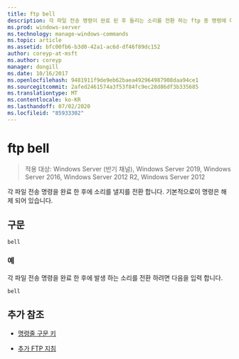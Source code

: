 ```yaml
---
title: ftp bell
description: 각 파일 전송 명령이 완료 된 후 들리는 소리를 전환 하는 ftp 종 명령에 대 한 참조 문서입니다.
ms.prod: windows-server
ms.technology: manage-windows-commands
ms.topic: article
ms.assetid: bfc00fb6-b3d0-42a1-ac6d-df46f89dc152
author: coreyp-at-msft
ms.author: coreyp
manager: dongill
ms.date: 10/16/2017
ms.openlocfilehash: 9481911f9de9eb62baea492964987908daa94ce1
ms.sourcegitcommit: 2afed2461574a3f53f84fc9ec28d86df3b335685
ms.translationtype: MT
ms.contentlocale: ko-KR
ms.lasthandoff: 07/02/2020
ms.locfileid: "85933302"
---
```

# <a name="ftp-bell"></a>ftp bell

> 적용 대상: Windows Server (반기 채널), Windows Server 2019, Windows Server 2016, Windows Server 2012 R2, Windows Server 2012

각 파일 전송 명령을 완료 한 후에 소리를 낼지를 전환 합니다. 기본적으로이 명령은 해제 되어 있습니다.

## <a name="syntax"></a>구문

```
bell
```

### <a name="examples"></a>예

각 파일 전송 명령을 완료 한 후에 발생 하는 소리를 전환 하려면 다음을 입력 합니다.

```
bell
```

## <a name="additional-references"></a>추가 참조

- [명령줄 구문 키](command-line-syntax-key.md)

- [추가 FTP 지침](https://docs.microsoft.com/previous-versions/orphan-topics/ws.10/cc756013(v=ws.10))
